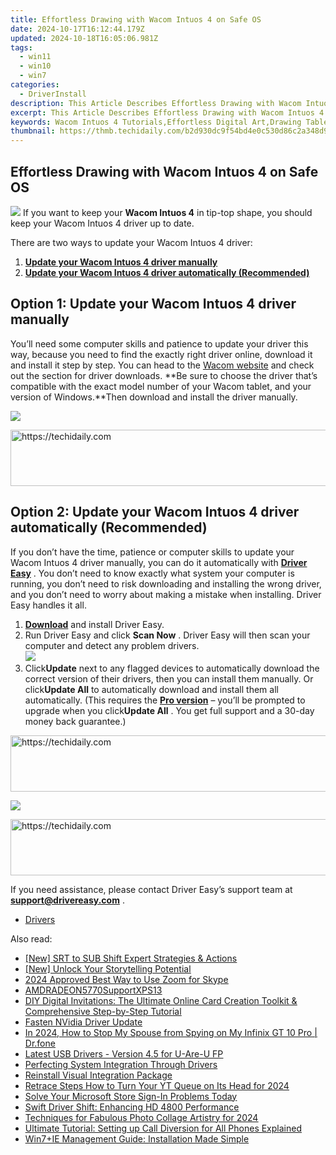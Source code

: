 ```yaml
---
title: Effortless Drawing with Wacom Intuos 4 on Safe OS
date: 2024-10-17T16:12:44.179Z
updated: 2024-10-18T16:05:06.981Z
tags:
  - win11
  - win10
  - win7
categories:
  - DriverInstall
description: This Article Describes Effortless Drawing with Wacom Intuos 4 on Safe OS
excerpt: This Article Describes Effortless Drawing with Wacom Intuos 4 on Safe OS
keywords: Wacom Intuos 4 Tutorials,Effortless Digital Art,Drawing Tablet Comparison,Safe Operating Systems for Artists,Intuitive Painting Techniques,Creative Digital Sketching Tips,Safe OS Customization For Artists
thumbnail: https://thmb.techidaily.com/b2d930dc9f54bd4e0c530d86c2a348d9ac40f0a9ccacade9f15d83732ceb2db8.jpg
---
```


## Effortless Drawing with Wacom Intuos 4 on Safe OS

![](https://images.drivereasy.com/wp-content/uploads/2018/07/img_5b5af7bfcbd83-300x204.jpg) If you want to keep your **Wacom Intuos 4**  in tip-top shape, you should keep your Wacom Intuos 4 driver up to date.

There are two ways to update your Wacom Intuos 4 driver:

1. [**Update your Wacom Intuos 4 driver manually**](#o1)
2. [**Update your Wacom Intuos 4 driver automatically (Recommended)**](#o2)

## Option 1: Update your Wacom Intuos 4 driver manually

You’ll need some computer skills and patience to update your driver this way, because you need to find the exactly right driver online, download it and install it step by step. You can head to the [Wacom website](https://www.wacom.com/en/support/product-support/drivers) and check out the section for driver downloads. **Be sure to choose the driver that’s compatible with the exact model number of your Wacom tablet, and your version of Windows.**Then download and install the driver manually.

![](https://images.drivereasy.com/wp-content/uploads/2018/11/img_5bf120f297b3a.jpg)

<!-- affiliate ads begin -->
<a href="https://appsumo.8odi.net/c/5597632/2068426/7443" target="_top" id="2068426">
  <img src="//a.impactradius-go.com/display-ad/7443-2068426" border="0" alt="https://techidaily.com" width="728" height="90"/>
</a>
<img height="0" width="0" src="https://appsumo.8odi.net/i/5597632/2068426/7443" style="position:absolute;visibility:hidden;" border="0" />
<!-- affiliate ads end -->

## Option 2: Update your Wacom Intuos 4 driver automatically (Recommended)

If you don’t have the time, patience or computer skills to update your Wacom Intuos 4 driver manually, you can do it automatically with **[Driver Easy](https://tools.techidaily.com/drivereasy/download/)** . You don’t need to know exactly what system your computer is running, you don’t need to risk downloading and installing the wrong driver, and you don’t need to worry about making a mistake when installing. Driver Easy handles it all.

1. [**Download**](https://tools.techidaily.com/drivereasy/download/) and install Driver Easy.
2. Run Driver Easy and click **Scan Now** . Driver Easy will then scan your computer and detect any problem drivers.  
![](https://images.drivereasy.com/wp-content/uploads/2018/10/img_5bb86496de600.jpg)
3. Click**Update** next to any flagged devices to automatically download the correct version of their drivers, then you can install them manually. Or click**Update All** to automatically download and install them all automatically. (This requires the **[Pro version](https://tools.techidaily.com/drivereasy/download/)**  – you’ll be prompted to upgrade when you click**Update All** . You get full support and a 30-day money back guarantee.)  

<!-- affiliate ads begin -->
<a href="https://appsumo.8odi.net/c/5597632/2082527/7443" target="_top" id="2082527">
  <img src="//a.impactradius-go.com/display-ad/7443-2082527" border="0" alt="https://techidaily.com" width="728" height="90"/>
</a>
<img height="0" width="0" src="https://appsumo.8odi.net/i/5597632/2082527/7443" style="position:absolute;visibility:hidden;" border="0" />
<!-- affiliate ads end -->

![](https://images.drivereasy.com/wp-content/uploads/2018/10/img_5bb8645973c3d.jpg)

<!-- affiliate ads begin -->
<a href="https://imp.i357552.net/c/5597632/1061528/11832" target="_top" id="1061528">
  <img src="//a.impactradius-go.com/display-ad/11832-1061528" border="0" alt="https://techidaily.com" width="728" height="90"/>
</a>
<img height="0" width="0" src="https://imp.i357552.net/i/5597632/1061528/11832" style="position:absolute;visibility:hidden;" border="0" />
<!-- affiliate ads end -->

 If you need assistance, please contact Driver Easy’s support team at **<support@drivereasy.com>** .

* [Drivers](https://tools.techidaily.com/drivereasy/download/)

<ins class="adsbygoogle"
     style="display:block"
     data-ad-format="autorelaxed"
     data-ad-client="ca-pub-7571918770474297"
     data-ad-slot="1223367746"></ins>

<ins class="adsbygoogle"
     style="display:block"
     data-ad-client="ca-pub-7571918770474297"
     data-ad-slot="8358498916"
     data-ad-format="auto"
     data-full-width-responsive="true"></ins>

<span class="atpl-alsoreadstyle">Also read:</span>
<div><ul>
<li><a href="https://article-helps.techidaily.com/new-srt-to-sub-shift-expert-strategies-and-actions/"><u>[New] SRT to SUB Shift Expert Strategies & Actions</u></a></li>
<li><a href="https://some-guidance.techidaily.com/new-unlock-your-storytelling-potential/"><u>[New] Unlock Your Storytelling Potential</u></a></li>
<li><a href="https://extra-resources.techidaily.com/2024-approved-best-way-to-use-zoom-for-skype/"><u>2024 Approved Best Way to Use Zoom for Skype</u></a></li>
<li><a href="https://driver-install.techidaily.com/amdradeon5770supportxps13/"><u>AMDRADEON5770SupportXPS13</u></a></li>
<li><a href="https://fox-search.techidaily.com/diy-digital-invitations-the-ultimate-online-card-creation-toolkit-and-comprehensive-step-by-step-tutorial/"><u>DIY Digital Invitations: The Ultimate Online Card Creation Toolkit & Comprehensive Step-by-Step Tutorial</u></a></li>
<li><a href="https://driver-install.techidaily.com/fasten-nvidia-driver-update/"><u>Fasten NVidia Driver Update</u></a></li>
<li><a href="https://review-topics.techidaily.com/in-2024-how-to-stop-my-spouse-from-spying-on-my-infinix-gt-10-pro-drfone-by-drfone-virtual-android/"><u>In 2024, How to Stop My Spouse from Spying on My Infinix GT 10 Pro | Dr.fone</u></a></li>
<li><a href="https://driver-install.techidaily.com/latest-usb-drivers-version-45-for-u-are-u-fp/"><u>Latest USB Drivers - Version 4.5 for U-Are-U FP</u></a></li>
<li><a href="https://driver-install.techidaily.com/perfecting-system-integration-through-drivers/"><u>Perfecting System Integration Through Drivers</u></a></li>
<li><a href="https://driver-install.techidaily.com/reinstall-visual-integration-package/"><u>Reinstall Visual Integration Package</u></a></li>
<li><a href="https://youtube-web.techidaily.com/ce-steps-how-to-turn-your-yt-queue-on-its-head-for-2024/"><u>Retrace Steps How to Turn Your YT Queue on Its Head for 2024</u></a></li>
<li><a href="https://win11-tips.techidaily.com/solve-your-microsoft-store-sign-in-problems-today/"><u>Solve Your Microsoft Store Sign-In Problems Today</u></a></li>
<li><a href="https://driver-install.techidaily.com/swift-driver-shift-enhancing-hd-4800-performance/"><u>Swift Driver Shift: Enhancing HD 4800 Performance</u></a></li>
<li><a href="https://some-approaches.techidaily.com/techniques-for-fabulous-photo-collage-artistry-for-2024/"><u>Techniques for Fabulous Photo Collage Artistry for 2024</u></a></li>
<li><a href="https://eaxpv-info.techidaily.com/ultimate-tutorial-setting-up-call-diversion-for-all-phones-explained/"><u>Ultimate Tutorial: Setting up Call Diversion for All Phones Explained</u></a></li>
<li><a href="https://driver-install.techidaily.com/win7plusie-management-guide-installation-made-simple/"><u>Win7+IE Management Guide: Installation Made Simple</u></a></li>
</ul></div>


